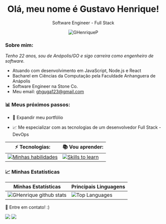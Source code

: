 <h1 align='center'>
  Olá, meu nome é Gustavo Henrique! 
</h1>

<p align='center'>
  Software Engineer - Full Stack
</p>
<p align="center"> <img src="https://komarev.com/ghpvc/?username=GHenriqueP" alt="GHenriqueP" /> </p>


###  Sobre mim:

<p>
  <em>
    Tenho 22 anos, sou de Anápolis/GO e sigo carreira como engenheiro de software.
  </em>
</p>

-  Atuando com desenvolvimento em JavaScript, Node.js e React
-  Bacharel em Ciências da Computação pela Faculdade Anhanguera de Anápolis
-  Software Engineer na Stone Co. 
-  Meu email: ghguga123@gmail.com

### 📊 Meus próximos passos:

- 📂 Expandir meu portfólio

- 📈 Me especializar com as tecnologias de um desenvolvedor Full Stack - DevOps


| ⚡ Tecnologias:    |  📚 Vou aprender: |
| ------------------- | ------------------- |
|  [![Minhas habilidades](https://skillicons.dev/icons?i=html,css,js,nodejs,express,react,mysql,bootstrap,docker)](https://skillicons.dev) |  [![Skills to learn](https://skillicons.dev/icons?i=react,figma,aws,azure,tailwind,nest)](https://skillicons.dev) |

### 📈 Minhas Estatísticas

| Minhas Estatísticas                                                                                                                                                            | Principais Linguagens                                                                                                                                                                     |
| ------------------------------------------------------------------------------------------------------------------------------------------------------------------------ | ---------------------------------------------------------------------------------------------------------------------------------------------------------------------------------- |
| ![GHenrique github stats](https://github-readme-stats.vercel.app/api?username=GHenriqueP&theme=great-gatsby) | ![Top Languages](https://github-readme-stats.vercel.app/api/top-langs/?username=GHenriqueP&theme=great-gatsby&layout=compact) |

💬 Entre em contato! :)

<div>
  <a href="https://www.linkedin.com/in/gustavo-henrique-a0420923b" target="_blank"><img src="https://img.shields.io/badge/-LinkedIn-%230077B5?style=for-the-badge&logo=linkedin&logoColor=white" target="_blank"></a>
  <a href = "mailto:`ghguga123@gmail.com"><img src="https://img.shields.io/badge/-Gmail-%23333?style=for-the-badge&logo=gmail&logoColor=white" target="_blank"></a>
</div>
